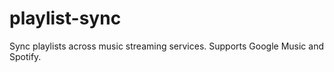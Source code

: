 playlist-sync
=============

Sync playlists across music streaming services. Supports Google Music and Spotify.
